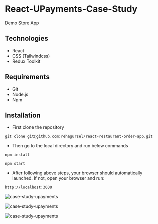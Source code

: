 # React-UPayments-Case-Study

Demo Store App

## Technologies

- React
- CSS (Tailwindcss)
- Redux Toolkit

## Requirements

- Git
- Node.js
- Npm

## Installation

* First clone the repository

```
git clone git@github.com:rehagursel/react-restaurant-order-app.git
```

* Then go to the local directory and run below commands

```
npm install

npm start
```

* After following above steps, your browser should automatically launched. If not, open your browser and run:

```
http://localhost:3000
```

![case-study-upayments](https://res.cloudinary.com/di3ejxszt/image/upload/v1655863828/Portfolio/UPayments-case-study/Screen_Shot_2022-06-22_at_05.08.29_gwyzcs.png)

![case-study-upayments](https://res.cloudinary.com/di3ejxszt/image/upload/v1655863836/Portfolio/UPayments-case-study/Screen_Shot_2022-06-22_at_05.08.54_wejjto.png)

![case-study-upayments](https://res.cloudinary.com/di3ejxszt/image/upload/v1655863841/Portfolio/UPayments-case-study/Screen_Shot_2022-06-22_at_05.06.09_yvp5eu.png)
